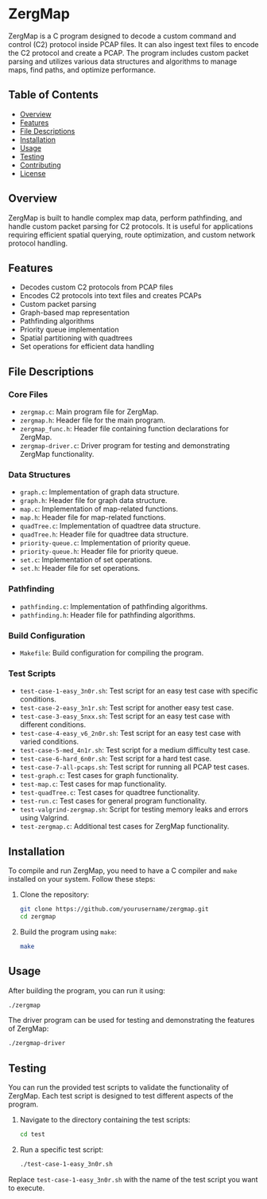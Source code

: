 
# ZergMap

ZergMap is a C program designed to decode a custom command and control (C2) protocol inside PCAP files. It can also ingest text files to encode the C2 protocol and create a PCAP. The program includes custom packet parsing and utilizes various data structures and algorithms to manage maps, find paths, and optimize performance.

## Table of Contents

- [Overview](#overview)
- [Features](#features)
- [File Descriptions](#file-descriptions)
- [Installation](#installation)
- [Usage](#usage)
- [Testing](#testing)
- [Contributing](#contributing)
- [License](#license)

## Overview

ZergMap is built to handle complex map data, perform pathfinding, and handle custom packet parsing for C2 protocols. It is useful for applications requiring efficient spatial querying, route optimization, and custom network protocol handling.

## Features

- Decodes custom C2 protocols from PCAP files
- Encodes C2 protocols into text files and creates PCAPs
- Custom packet parsing
- Graph-based map representation
- Pathfinding algorithms
- Priority queue implementation
- Spatial partitioning with quadtrees
- Set operations for efficient data handling

## File Descriptions

### Core Files

- `zergmap.c`: Main program file for ZergMap.
- `zergmap.h`: Header file for the main program.
- `zergmap_func.h`: Header file containing function declarations for ZergMap.
- `zergmap-driver.c`: Driver program for testing and demonstrating ZergMap functionality.

### Data Structures

- `graph.c`: Implementation of graph data structure.
- `graph.h`: Header file for graph data structure.
- `map.c`: Implementation of map-related functions.
- `map.h`: Header file for map-related functions.
- `quadTree.c`: Implementation of quadtree data structure.
- `quadTree.h`: Header file for quadtree data structure.
- `priority-queue.c`: Implementation of priority queue.
- `priority-queue.h`: Header file for priority queue.
- `set.c`: Implementation of set operations.
- `set.h`: Header file for set operations.

### Pathfinding

- `pathfinding.c`: Implementation of pathfinding algorithms.
- `pathfinding.h`: Header file for pathfinding algorithms.

### Build Configuration

- `Makefile`: Build configuration for compiling the program.

### Test Scripts

- `test-case-1-easy_3n0r.sh`: Test script for an easy test case with specific conditions.
- `test-case-2-easy_3n1r.sh`: Test script for another easy test case.
- `test-case-3-easy_5nxx.sh`: Test script for an easy test case with different conditions.
- `test-case-4-easy_v6_2n0r.sh`: Test script for an easy test case with varied conditions.
- `test-case-5-med_4n1r.sh`: Test script for a medium difficulty test case.
- `test-case-6-hard_6n0r.sh`: Test script for a hard test case.
- `test-case-7-all-pcaps.sh`: Test script for running all PCAP test cases.
- `test-graph.c`: Test cases for graph functionality.
- `test-map.c`: Test cases for map functionality.
- `test-quadTree.c`: Test cases for quadtree functionality.
- `test-run.c`: Test cases for general program functionality.
- `test-valgrind-zergmap.sh`: Script for testing memory leaks and errors using Valgrind.
- `test-zergmap.c`: Additional test cases for ZergMap functionality.

## Installation

To compile and run ZergMap, you need to have a C compiler and `make` installed on your system. Follow these steps:

1. Clone the repository:
    ```sh
    git clone https://github.com/yourusername/zergmap.git
    cd zergmap
    ```

2. Build the program using `make`:
    ```sh
    make
    ```

## Usage

After building the program, you can run it using:
```sh
./zergmap
```

The driver program can be used for testing and demonstrating the features of ZergMap:
```sh
./zergmap-driver
```

## Testing

You can run the provided test scripts to validate the functionality of ZergMap. Each test script is designed to test different aspects of the program.

1. Navigate to the directory containing the test scripts:
    ```sh
    cd test
    ```

2. Run a specific test script:
    ```sh
    ./test-case-1-easy_3n0r.sh
    ```

Replace `test-case-1-easy_3n0r.sh` with the name of the test script you want to execute.



